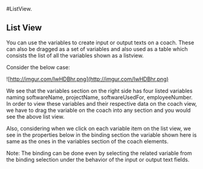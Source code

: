 #ListView.

## List View ##

You can use the variables to create input or output texts on a coach. These can also be dragged as a set of variables and also used as a table which consists the list of all the variables shown as a listview.

Consider the below case:

![http://imgur.com/IwHDBhr.png](http://imgur.com/IwHDBhr.png)

We see that the variables section on the right side has four listed variables naming softwareName, projectName, softwareUsedFor, employeeNumber. In order to view these variables and their respective data on the coach view, we have to drag the variable on the coach into any section and you would see the above list view.

Also, considering when we click on each variable item on the list view, we see in the properties below in the binding section the variable shown here is same as the ones in the variables section of the coach elements.

Note: The binding can be done even by selecting the related variable from the binding selection under the behavior of the input or output text fields.